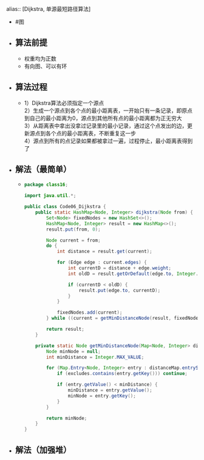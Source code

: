 alias:: [Dijkstra, 单源最短路径算法]

- #图
- ## 算法前提
	- 权重均为正数
	- 有向图、可以有环
- ## 算法过程
	- 1）Dijkstra算法必须指定一个源点   
	  2）生成一个源点到各个点的最小距离表，一开始只有一条记录，即原点到自己的最小距离为0，源点到其他所有点的最小距离都为正无穷大  
	  3）从距离表中拿出没拿过记录里的最小记录，通过这个点发出的边，更新源点到各个点的最小距离表，不断重复这一步  
	  4）源点到所有的点记录如果都被拿过一遍，过程停止，最小距离表得到了
- ## 解法（最简单）
	- ```java
	  package class16;
	  
	  import java.util.*;
	  
	  public class Code06_Dijkstra {
	      public static HashMap<Node, Integer> dijkstra(Node from) {
	          Set<Node> fixedNodes = new HashSet<>();
	          HashMap<Node, Integer> result = new HashMap<>();
	          result.put(from, 0);
	  
	          Node current = from;
	          do {
	              int distance = result.get(current);
	  
	              for (Edge edge : current.edges) {
	                  int currentD = distance + edge.weight;
	                  int oldD = result.getOrDefault(edge.to, Integer.MAX_VALUE);
	  
	                  if (currentD < oldD) {
	                      result.put(edge.to, currentD);
	                  }
	              }
	  
	              fixedNodes.add(current);
	          } while ((current = getMinDistanceNode(result, fixedNodes)) != null);
	  
	          return result;
	      }
	  
	      private static Node getMinDistanceNode(Map<Node, Integer> distanceMap, Set<Node> excludes) {
	          Node minNode = null;
	          int minDistance = Integer.MAX_VALUE;
	  
	          for (Map.Entry<Node, Integer> entry : distanceMap.entrySet()) {
	              if (excludes.contains(entry.getKey())) continue;
	  
	              if (entry.getValue() < minDistance) {
	                  minDistance = entry.getValue();
	                  minNode = entry.getKey();
	              }
	          }
	  
	          return minNode;
	      }
	  }
	  
	  ```
- ## 解法（加强堆）